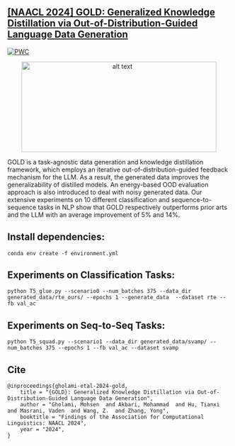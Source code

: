 ## [[NAACL 2024] GOLD: Generalized Knowledge Distillation via Out-of-Distribution-Guided Language Data Generation](https://arxiv.org/pdf/2403.19754.pdf)

[![PWC](https://img.shields.io/endpoint.svg?url=https://paperswithcode.com/badge/gold-generalized-knowledge-distillation-via/data-free-knowledge-distillation-on-squad)](https://paperswithcode.com/sota/data-free-knowledge-distillation-on-squad?p=gold-generalized-knowledge-distillation-via)

<p align="center">
<img src="figures/Fig1.png?raw=true" alt="alt text" width="440" height="204">
</p> 

GOLD is a task-agnostic data generation and knowledge distillation framework, which employs an iterative out-of-distribution-guided feedback mechanism for the LLM. As a result, the generated data improves the generalizability of distilled models. An energy-based OOD evaluation approach is also introduced to deal with noisy generated data. Our extensive experiments on 10 different classification and sequence-to-sequence tasks in NLP show that GOLD respectively outperforms prior arts and the LLM with an average improvement of 5% and 14%. 

## Install dependencies:
```conda env create -f environment.yml```


## Experiments on Classification Tasks:
```
python T5_glue.py --scenario0 --num_batches 375 --data_dir generated_data/rte_ours/ --epochs 1 --generate_data  --dataset rte --fb val_ac
```

## Experiments on Seq-to-Seq Tasks:
```
python T5_squad.py --scenario1 --data_dir generated_data/svamp/ --num_batches 375 --epochs 1 --fb val_ac --dataset svamp  
```
## Cite
```
@inproceedings{gholami-etal-2024-gold,
    title = "{GOLD}: Generalized Knowledge Distillation via Out-of-Distribution-Guided Language Data Generation",
    author = "Gholami, Mohsen  and Akbari, Mohammad  and Hu, Tianxi  and Masrani, Vaden  and Wang, Z.  and Zhang, Yong",
    booktitle = "Findings of the Association for Computational Linguistics: NAACL 2024",
    year = "2024",
}
```
